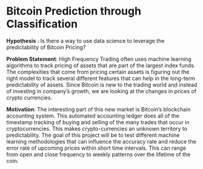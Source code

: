 # Bitcoin Prediction through Classification

**Hypothesis** : Is there a way to use data science to leverage the predictability of Bitcoin Pricing?

**Problem Statement**: High Frequency Trading often uses machine learning algorithms to track pricing of assets that are part of the largest index funds. The complexities that come from pricing certain assets is figuring out the right model to track several different features that can help in the long-term predictability of assets. Since Bitcoin is new to the trading world and instead of investing in company’s growth, we are looking at the changes in prices of crypto currencies.

**Motivation**: The interesting part of this new market is Bitcoin’s blockchain accounting system. This automated accounting ledger does all of the timestamp tracking of buying and selling of the many trades that occur in cryptocurrencies.  This makes crypto-currencies an unknown territory to predictability. The goal of this project will be to test different machine learning methodologies that can influence the accuracy rate and reduce the error rate of upcoming prices within short time intervals. This can range from open and close frequency to weekly patterns over the lifetime of the coin.
